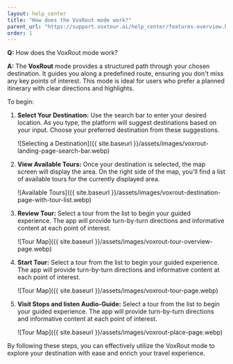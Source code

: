 ```yaml
---
layout: help_center
title: "How does the VoxRout mode work?"
parent_url: "https://support.voxtour.ai/help_center/features-overview.html"
order: 1
---
```


**Q:** How does the VoxRout mode work?

**A:** The **VoxRout** mode provides a structured path through your chosen destination. It guides you along a predefined route, ensuring you don't miss any key points of interest. This mode is ideal for users who prefer a planned itinerary with clear directions and highlights.

To begin:

1. **Select Your Destination:** Use the search bar to enter your desired location. As you type, the platform will suggest destinations based on your input. Choose your preferred destination from these suggestions.

   ![Selecting a Destination]({{ site.baseurl }}/assets/images/voxrout-landing-page-search-bar.webp)

2. **View Available Tours:** Once your destination is selected, the map screen will display the area. On the right side of the map, you'll find a list of available tours for the currently displayed area.

   ![Available Tours]({{ site.baseurl }}/assets/images/voxrout-destination-page-with-tour-list.webp)

3. **Review Tour:** Select a tour from the list to begin your guided experience. The app will provide turn-by-turn directions and informative content at each point of interest.

   ![Tour Map]({{ site.baseurl }}/assets/images/voxrout-tour-overview-page.webp)

4. **Start Tour:** Select a tour from the list to begin your guided experience. The app will provide turn-by-turn directions and informative content at each point of interest.

   ![Tour Map]({{ site.baseurl }}/assets/images/voxrout-tour-page.webp)

5. **Visit Stops and listen Audio-Guide:** Select a tour from the list to begin your guided experience. The app will provide turn-by-turn directions and informative content at each point of interest.

   ![Tour Map]({{ site.baseurl }}/assets/images/voxrout-place-page.webp)
 
By following these steps, you can effectively utilize the VoxRout mode to explore your destination with ease and enrich your travel experience.
